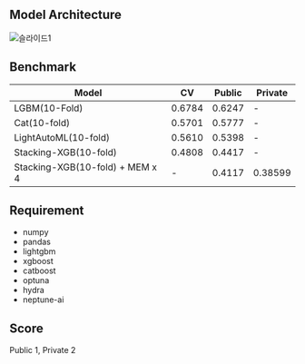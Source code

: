 ## Model Architecture
![슬라이드1](https://user-images.githubusercontent.com/46340424/136568847-347196a4-e53e-4e04-9674-4cd187ceb155.PNG)

## Benchmark
|Model|CV|Public|Private|
|-----|--|------|-------|
|LGBM(10-Fold)|0.6784|0.6247|-|
|Cat(10-fold)|0.5701|0.5777|-|
|LightAutoML(10-fold)|0.5610|0.5398|-|
|Stacking-XGB(10-fold)|0.4808|0.4417|-|
|Stacking-XGB(10-fold) + MEM x 4|-|0.4117|0.38599|


## Requirement
+ numpy
+ pandas
+ lightgbm
+ xgboost
+ catboost
+ optuna
+ hydra
+ neptune-ai

## Score
Public 1, Private 2
